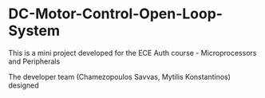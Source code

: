 # DC-Motor-Control-Open-Loop-System

This is a mini project developed for the ECE Auth course - Microprocessors and Peripherals

The developer team (Chamezopoulos Savvas, Mytilis Konstantinos) designed 
